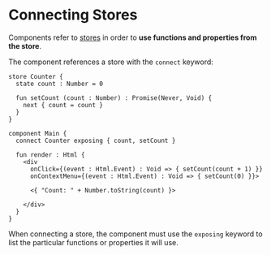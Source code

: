 # Connecting Stores

Components refer to [stores](../store.md) in order to **use functions and properties from the store**.

The component references a store with the `connect` keyword:

```text
store Counter {
  state count : Number = 0

  fun setCount (count : Number) : Promise(Never, Void) {
    next { count = count }
  }
}

component Main {
  connect Counter exposing { count, setCount }

  fun render : Html {
    <div
      onClick={(event : Html.Event) : Void => { setCount(count + 1) }}
      onContextMenu={(event : Html.Event) : Void => { setCount(0) }}>

      <{ "Count: " + Number.toString(count) }>

    </div>
  }
}
```

When connecting a store, the component must use the `exposing` keyword to list the particular functions or properties it will use.

